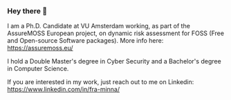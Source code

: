 ### Hey there 👋


I am a Ph.D. Candidate at VU Amsterdam working, as part of the AssureMOSS European project, on dynamic risk assessment for FOSS (Free and Open-source Software packages). More info here: https://assuremoss.eu/

I hold a Double Master's degree in Cyber Security and a Bachelor's degree in Computer Science.

If you are interested in my work, just reach out to me on Linkedin: https://www.linkedin.com/in/fra-minna/
